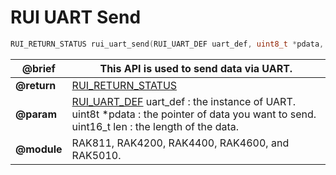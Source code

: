 # RUI UART Send

```c
RUI_RETURN_STATUS rui_uart_send(RUI_UART_DEF uart_def, uint8_t *pdata, uint16_t len)
```

| **@brief**  | This API is used to send data via UART.                                                                                                                                                                                                                    |
| ----------- | ---------------------------------------------------------------------------------------------------------------------------------------------------------------------------------------------------------------------------------------------------------- |
| **@return** | [RUI_RETURN_STATUS](https://doc.rakwireless.com/developer-tools/developer-tools/getting-started#rui_return_status)                                                                                                                                         |
| **@param**  | [RUI_UART_DEF](https://doc.rakwireless.com/developer-tools/developer-tools/rui-interface-general-format#rui_uart_def) uart_def : the instance of UART.<br>uint8t \*pdata : the pointer of data you want to send.<br>uint16_t len : the length of the data. |
| **@module** | RAK811, RAK4200, RAK4400, RAK4600, and RAK5010.                                                                                                                                                                                                            |
